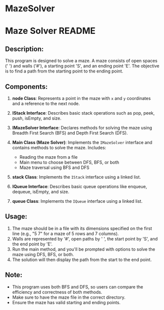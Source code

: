 # MazeSolver
Maze Solver README
==================

Description:
------------
This program is designed to solve a maze. A maze consists of open spaces (' ') and walls ('#'), a starting point 'S', and an ending point 'E'. The objective is to find a path from the starting point to the ending point.

Components:
-----------
1. **node Class**: Represents a point in the maze with `x` and `y` coordinates and a reference to the next node.
  
2. **IStack Interface**: Describes basic stack operations such as pop, peek, push, isEmpty, and size.

3. **IMazeSolver Interface**: Declares methods for solving the maze using Breadth First Search (BFS) and Depth First Search (DFS).

4. **Main Class (Maze Solver)**: Implements the `IMazeSolver` interface and contains methods to solve the maze. Includes:
    - Reading the maze from a file
    - Main menu to choose between DFS, BFS, or both
    - Maze traversal using BFS and DFS

5. **stack Class**: Implements the `IStack` interface using a linked list.

6. **IQueue Interface**: Describes basic queue operations like enqueue, dequeue, isEmpty, and size.

7. **queue Class**: Implements the `IQueue` interface using a linked list.

Usage:
------
1. The maze should be in a file with its dimensions specified on the first line (e.g., "5 7" for a maze of 5 rows and 7 columns).
2. Walls are represented by '#', open paths by ' ', the start point by 'S', and the end point by 'E'.
3. Run the main method, and you'll be prompted with options to solve the maze using DFS, BFS, or both.
4. The solution will then display the path from the start to the end point.

Note:
-----
- This program uses both BFS and DFS, so users can compare the efficiency and correctness of both methods.
- Make sure to have the maze file in the correct directory.
- Ensure the maze has valid starting and ending points.


